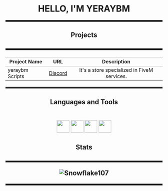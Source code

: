 <div align="center">
<h1 style = "text-transform:uppercase">Hello, I'm yeraybm</h1>
  
<hr style="height:5px; border: 1px solid #ccc;">
  
<h2>Projects<h2>

  <hr style="height:5px; border: 1px solid #ccc;">
  
<h4>

| Project Name | URL | Description |
| ------------- |:-------------:|:--------------:|
| yeraybm Scripts | [Discord](https://discord.gg/WgKtusuth7) | It's a store specialized in FiveM services. |

</h4>  

<hr style="height:5px; border: 1px solid #ccc;">
  
<h2>Languages and Tools
<br><br>
  
<code><img height="40" src="https://img.shields.io/badge/Lua-2C2D72?style=for-the-badge&logo=lua&logoColor=white"></code>
<code><img height="40" src="https://img.shields.io/badge/HTML5-E34F26?style=for-the-badge&logo=html5&logoColor=white"></code>
<code><img height="40" src="https://img.shields.io/badge/CSS3-1572B6?style=for-the-badge&logo=css3&logoColor=white"></code>
<code><img height="40" src="https://img.shields.io/badge/JS-DAA520?style=for-the-badge&logo=javascript&logoColor=white"></code></h2>

<h2>Stats<h2>

<hr style="height:5px; border: 1px solid #ccc;">

![Snowflake107](https://github-readme-stats.vercel.app/api?username=yeraybm&show_icons=true&theme=tokyonight&hide=["issues"])  

<hr style="height:5px; border: 1px solid #ccc;">
